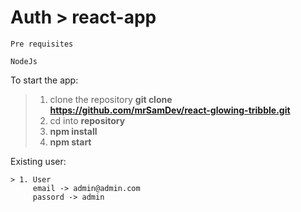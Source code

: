 # Auth > react-app

```
Pre requisites

NodeJs 

```

To start the app:

> 1. clone the repository **git clone https://github.com/mrSamDev/react-glowing-tribble.git**
> 2. cd into **repository**
> 3. **npm install**
> 4. **npm start**

Existing user:
```
> 1. User
     email -> admin@admin.com
     passord -> admin
```